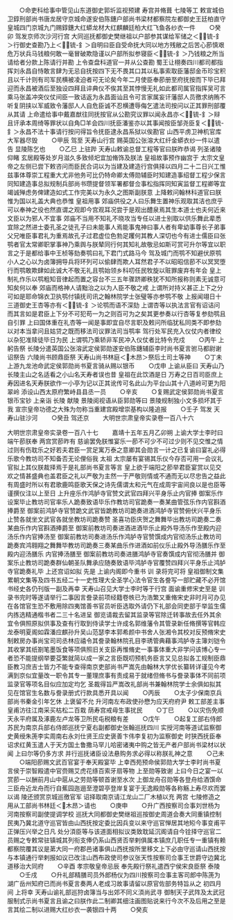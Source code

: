 <!-- { "loadSidebar": true } -->
　　○命吏科给事中管见山东道御史郭圻监视预建  寿宫并脩葺  七陵等工  敕宣城伯卫錞刑部尚书唐龙居守京城命遂安伯陈鏸户部尚书梁材都察院左都御史王廷柏直守皇城四门京城九门赐錞鏸大红蟒龙材大红麒麟廷柏大红飞鱼各纱衣一件
　　○癸卯  驾发京师次沙河行宫  大同巡抚都御史樊继祖以户部参其谋给军储之＜锍-釒＞行御史查勘乃上＜锍-釒＞自明曰臣自受命抚大同以地方残敝之后苦心莭慎艰危万状兵马钱粮何敢一毫冒破欺隐谨以户部所拟参寝臣＜锍-釒＞乃钱粮之所当请给者分款上陈请行并勘  上令查盘科道官一并从公查勘  蜀王让栩奏四川都司都指挥刘永昌自恃敢言肆为无忌自抚按四下无不畏其口其以私事索取臣藩邸金币珍宝积且以千计则有司军民横被凌迫者可无论矣今年二月使臣奉莭册至府抚按而下毕已拜迎而永昌被酒后至独设四拜且谇典仪不俟其至其悖慢无礼如此都司属官指挥吴可言乘马张盖冲突仪仗间臣一致诘返为永昌面讪且令可言家属妄讦藩邸人员徼求纳贿不听复阴挟以军威致令藩邸人人自危臣诚不忍横遭辱侮乞遣法司按问以正其罪刑部覆从其请  上命遣给事中戴嘉猷往同抚按官从公勘究议罪以闻永昌亦＜锍-釒＞辩且讦承本周绮等罪状以自角□羊会四川抚臣潘鉴亦以其事闻按臣邹尧臣复＜锍-釒＞永昌不法十事请行按问得旨令抚臣逮永昌系狱以俟勘官  山西平虏卫神机官库大军器尽毁
　　○甲辰  驾至  天寿山行宫  赐英国公张溶大红纤金蟒衣纱一件以遣告  显陵陈乞也
　　○乙巳  上驻跸  天寿山敕谕总督工程等官曰朕昨恭谒  列圣诸陵仰睹  玄居殿等处岁月滋久多致倾圯宜加脩饰及朕法  皇祖故事预作幽宫于  太宗文皇帝之左侧已尝下敕咨问而臣民合词以为当建及建造行宫俱择以四月二十二日兴工惟兹事体尊崇工程重大尤非他务可比仍特命卿太傅勋辅臣时知建造事绍督工程少保言同知建造事总拟规制兵部尚书瓒提督领军署都督佥事松指挥同知寅监督工程卿等宜竭诚殚虑务俾建造如式工作完美以为永久之图斯副朕意  上降敕问翰林科道官曰朕惟为国以礼盖大典也恭惟  皇祖用事  郊庙供役之人曰乐舞生置神乐观取其洁也庶乎可以奉神之役也然直谓之观即今宫观耳况尝于是观出醴泉焉其生本道士也夫何近来文臣以为邪人不宜事  郊庙不当用不知礼不晓攻当专任以进士别取以供乐舞此辈悉宜除之然进士委孔圣之徒孔子曰未能事人焉能事鬼神曰事人者有卑幼事尊长子弟事父兄唯臣事君礼为重焉故孔子过君虚位色勃足躩何其教人深切也今有进士儒臣曰张鹗者官太常卿职掌事神乃乘舆与朕辇同行何其知礼故敬忌如斯可赏可升尔等宜以职言之于是都给事中王桢等劾奏鹗曰礼下君门式路马今  驾及城门而鹗不知避伏原鹗小人之心以为卤簿拥导兵将环列可以偷肆而欺人耳然君子不以昭昭信莭不以冥冥堕行而鹗敢欺肆如此诚大不敬无礼且鹗始领乡科叨任民牧旋以赃罪废弃有年会  皇上制礼作乐以鹗粗知音律起而置之容台不三五年骤跻卿秩犹不知所报称则素无诚意可知矣何以奉  郊庙而格神人请黜治之以为人臣不敬之戒  上谓所对持义甚正上下之分可如是耶命锦衣卫执鹗付镇抚司讯之翰林院学士张璧等亦参鹗不敬  上报闻翊日十三道御史王杏等亦有＜锍-釒＞论鹗而语不深劾  上谓杏等以执法言官有诏诘问而其言如是君臣上下分不可犯苟一为之则百可为之矣其更参奏以行杏等复参劾鹗且自引罪  上曰国体重在礼杏等一闻是事即宜自尽言职及敕问所临犹私同类不即参劾以对本当拿问且姑贷之既而移法司议罪法司当鹗率  驾行处军民充入仪仗内者律绞以杂犯准赎徒毕日为民  上谓鹗乃乘轿非军民冲入仪仗者比特令充戍
　　○丙午  上躬告祭  长陵分遣英国公张溶武定侯郭勋遂安伯陈鏸辅臣李时尚书夏言驸马都尉谢诏祭告  六陵尚书顾鼎臣祭  天寿山尚书林庭＜木昂＞祭后土司土等神
　　○丁未  上游九龙池命武定侯郭勋尚书夏言骑从赐以银币
　　○戊申  上谕从臣曰  天寿山乃  长陵主山之名适看之小山名天寿者误也昔  皇祖在此饮酒是日  万寿之日百司臣庶上寿因进名天寿朕欲作一小亭为记以正其讹传可名此山为平台山其十八道岭可更为阳翠岭  添设山西太原府繁峙县县丞一员
　　○辛亥
　　○复赐武定侯郭勋尚书夏言银币宝钞  上亲诣  长陵  献陵  景陵阅视语从臣郭勋等曰  景陵规制独小文多损坏其于我  宣宗皇帝功德之大殊为勿称当重建宫殿增崇基构以隆追报
　　○壬子  驾发  天寿山驻沙河
　　○癸丑  驾还京
　　大明世宗肃皇帝实录卷一百八十六


大明世宗肃皇帝实录卷一百八十七
　　嘉靖十五年五月乙卯朔  上谕大学士李时曰端午莭朕奉  两宫赏莭昨有  慈谕罢免朕惟宴乐一莭不可少不可过少则不见交惟之情过则有伤耽乐之好若夫君臣一赏足寓万泰之意卿其会勋言一计之已复谕曰宴礼必得乐歌今教坊司不知备否无论俚俗我  太祖  太宗屡有宴锡其乐仪今存否可用一会议礼官拟上其仪朕裁择焉于是礼部尚书夏言等言  皇上欲于端阳之莭举君臣宴赏以见交欢之情甚盛典也盖君臣之礼以严敬为主然一于严敬则情或不通而无以尽忠告之益此有周盛时所以有君歌鹿鸣臣歌天保之诗先儒谓太和元气在成周宇宙间良以是也臣等谨撰仪注以上至日  上升座乐作鸿胪寺官赞文武官四拜兴平身乐止内官捧  御案乐作设案毕止教坊司官率乐人跪奏致语毕乐作教坊司官跪奏一奏某曲管弦乐作内官斟酒捧爵至  御案前鸿胪寺官赞跪文武官皆跪教坊司跪奏进酒鸿胪寺官赞俯伏兴平身乐止赞各就坐文武官各就坐教坊司跪奏赞  圣喜功臣庆贺之舞舞毕出教坊司跪奏二奏某曲乐作内官斟酒捧爵至  御案前教坊司奏进酒进酒毕乐止殿外导汤乐作至殿内迎汤乐作内官捧汤至  御案前教坊司奏进汤乐作鸿胪寺官赞馔成内官彻汤乐止教坊司跪奏宾鸿翱翔之舞舞毕教坊司跪奏三奏某曲乐作进酒如前仪乐止殿外导汤膳乐作至殿内迎汤膳乐  内官捧汤膳至  御案前教坊司奏进膳鸿胪寺官奏馔成内官彻汤膳并  御案乐止教坊司跪奏群仙朝圣队舞承应随奏致语毕鸿胪寺官覆赞四拜兴平身乐止鸿胪寺官跪奏礼毕  上还宫诏如拟  先是  上谕内阁即今重书  训  录将完可将  皇祖御制文集  累朝文集等及四书五经二十一史性理大全圣学心法令官生各誊写一部贮藏不必开馆书经史各仍刊版一副及再幸  天寿山召见大学士李时等于行宫  面谕重修宋史至是  训  录书完时等遂请举行二事因言誊录前项经籍卷帙已为浩繁又重脩宋史非时月可办见在各馆官生恐不敷用除四夷馆善书官员听臣选取外请仍下礼部会同吏部于举监生儒内拣选精通楷书者二三十名进呈  御览请裁去留其监录等官除迁转事故去任外其余宜令俱照原拟供事及查有行取到侍读学士许成名郭维藩令其管录新任脩撰等官韩应龙泰明夏阁如霖潘应麒孙升吴山范瑟李本郭希颜中书舍人张湘令其校对反预脩宋史制敕房办事尚宝司司丞林应禧令其誊录翰林院孔目李琇管典藉事鸿胪寺主簿刘铠令其收掌其纸劄笔墨饭食等项俱照旧关支臣再惟脩史一事事体重大非学问该博心专一者恐不能提纲举要芟繁就简以成一家之言臣既叨预机务臣言又见总拟各工规制臣鼎臣教习庶吉士皆力不能专查得南京吏部尚书严嵩先由翰林大学优长纂转详谨见今考满到京似宜量改一职令其专一董理庶事有责成易于就绪但脩书与誊录事体不同前项监录官等项名目似应加定均乞  圣裁得旨严嵩改礼部尚书兼翰林院学士余俱如拟其见在馆官生名数与誊录册式行款具悉开具以闻
　　○丙辰
　　○太子少保南京兵部尚书秦金引年乞休  上褒留不允  升河南左布政使孙懋为应天府府尹  敕工部差主事皇甫汸往江南采买枯松二百栽  荫寿宫戒毋生事扰民
　　○丁巳
　　○以灾伤免顺天永平府属及涿鹿左卢龙等卫所民屯税粮有差
　　○戊午
　　○起复工部右侍郎苏民为南京兵部右侍郎巡抚宁夏右副都御史张翰巡抚四川  实授河南等道试监察御史黄绶朱箎李实周南右永刘仕贤王应史褒善卞伟李复初为监察御史  时狭西抚臣奉诏求红黄玉遣人于天方国土鲁撒马罕儿哈密诸夷中购之皆无产者户部尚书梁材以状闻  上曰尔等仍多方求  并行巡抚诸臣设法悬购务求必得以称朕礼神之意
　　○己未
　　○端阳莭赐文武百官宴于奉天殿宴毕  上幸西苑预命侯郭勋大学士李时尚书夏言侯于崇智殿遣中官赍赐艾虎花绦百索牙扇等物  上至勋等致谢  上曰今日之宴一以赏莭一以酬前月山中扈从之劳勋等顿首谢至水次  上御龙舟召勋等各登舟给酒馔命三臣舟近龙舟而行自蕉园迤逦至澄碧亭登岸复宴于无逸殿勋等各称觞上寿尽欢而罢  以谒  陵还颁赏京城巡徼官军  诏择取南京请江龙山二厂木植以充  两宫  七陵修造之用从工部尚书林廷＜木昂＞请也
　　○庚申
　　○升广西按察司佥事刘世杨为河南按察司副使提调学校  巡抚大同都御史樊继祖巡按御史周道会奏大同重镇控制民夷乃冀北道守巡官皆由山西抚按定委比因兵变以来守巡官惮居其地矧今事变甫平正弹压兴举之日凡  处分湏臣等与该道面相拟议类致耽延沉阁请自今铨择守巡官二员赐之专敕常驻镇城其列衔支俸仍系山西贤否举剌俱属本镇庶几职任专一重镇有赖都察院覆其议是苐大同一府郡邑诸事俱山西抚按所里移文上下必由守巡请山西抚按与本镇通行举剌报如议已改注山西布政使司参议张天性按察司佥事王世爵守边冀北道移治大同府
　　○辛酉  孝宗敬皇帝忌辰  奉先殿行祭礼遣西宁侯宋良臣祭  泰陵
　　○壬戌
　　○升礼部精膳司员外郎杨仪为四川按察司佥事主客司郎中陈箎为湖广岳州知府已而尚书夏言奏两人老成习故事请留以原官佐部务特旨从之  初四月间  上将幸  天寿山谕礼部巡狩卤簿当与出郊不同义湏尚武寻  御制天子武阵及太武冠服制式示尚书夏言且谕之曰朕作此二制卿其细注画图贴说来行今次不及后用之至是言其绘二制以进赐大红纱衣一袭银四十两
　　○癸亥
